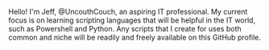 Hello! I'm Jeff, @UncouthCouch, an aspiring IT professional. My current focus is on learning scripting languages that will be helpful in the IT world, such as Powershell and Python.
Any scripts that I create for uses both common and niche will be readily and freely available on this GitHub profile. 

<!---
UncouthCouch/UncouthCouch is a ✨ special ✨ repository because its `README.md` (this file) appears on your GitHub profile.
You can click the Preview link to take a look at your changes.
--->
